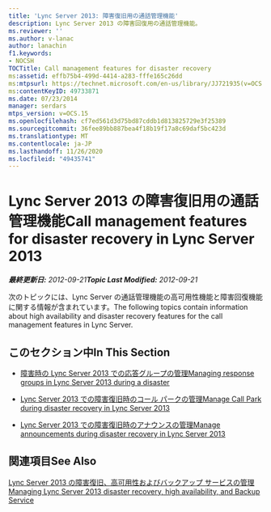 ```yaml
---
title: 'Lync Server 2013: 障害復旧用の通話管理機能'
description: Lync Server 2013 の障害回復用の通話管理機能。
ms.reviewer: ''
ms.author: v-lanac
author: lanachin
f1.keywords:
- NOCSH
TOCTitle: Call management features for disaster recovery
ms:assetid: effb75b4-499d-4414-a283-fffe165c26dd
ms:mtpsurl: https://technet.microsoft.com/en-us/library/JJ721935(v=OCS.15)
ms:contentKeyID: 49733871
ms.date: 07/23/2014
manager: serdars
mtps_version: v=OCS.15
ms.openlocfilehash: cf7ed561d3d75bd87cddb1d813825729e3f25389
ms.sourcegitcommit: 36fee89bb887bea4f18b19f17a8c69daf5bc423d
ms.translationtype: MT
ms.contentlocale: ja-JP
ms.lasthandoff: 11/26/2020
ms.locfileid: "49435741"
---
```

# <a name="call-management-features-for-disaster-recovery-in-lync-server-2013"></a><span data-ttu-id="a9b61-103">Lync Server 2013 の障害復旧用の通話管理機能</span><span class="sxs-lookup"><span data-stu-id="a9b61-103">Call management features for disaster recovery in Lync Server 2013</span></span>

<div data-xmlns="http://www.w3.org/1999/xhtml">

<div class="topic" data-xmlns="http://www.w3.org/1999/xhtml" data-msxsl="urn:schemas-microsoft-com:xslt" data-cs="https://msdn.microsoft.com/">

<div data-asp="https://msdn2.microsoft.com/asp">



</div>

<div id="mainSection">

<div id="mainBody"><span data-ttu-id="a9b61-104">

<span> </span></span><span class="sxs-lookup"><span data-stu-id="a9b61-104">

<span> </span></span></span>

<span data-ttu-id="a9b61-105">_**最終更新日:** 2012-09-21_</span><span class="sxs-lookup"><span data-stu-id="a9b61-105">_**Topic Last Modified:** 2012-09-21_</span></span>

<span data-ttu-id="a9b61-106">次のトピックには、Lync Server の通話管理機能の高可用性機能と障害回復機能に関する情報が含まれています。</span><span class="sxs-lookup"><span data-stu-id="a9b61-106">The following topics contain information about high availability and disaster recovery features for the call management features in Lync Server.</span></span>

<div>

## <a name="in-this-section"></a><span data-ttu-id="a9b61-107">このセクション中</span><span class="sxs-lookup"><span data-stu-id="a9b61-107">In This Section</span></span>

  - [<span data-ttu-id="a9b61-108">障害時の Lync Server 2013 での応答グループの管理</span><span class="sxs-lookup"><span data-stu-id="a9b61-108">Managing response groups in Lync Server 2013 during a disaster</span></span>](lync-server-2013-managing-response-groups-during-a-disaster.md)

  - [<span data-ttu-id="a9b61-109">Lync Server 2013 での障害復旧時のコール パークの管理</span><span class="sxs-lookup"><span data-stu-id="a9b61-109">Manage Call Park during disaster recovery in Lync Server 2013</span></span>](lync-server-2013-manage-call-park-during-disaster-recovery.md)

  - [<span data-ttu-id="a9b61-110">Lync Server 2013 での障害復旧時のアナウンスの管理</span><span class="sxs-lookup"><span data-stu-id="a9b61-110">Manage announcements during disaster recovery in Lync Server 2013</span></span>](lync-server-2013-manage-announcements-during-disaster-recovery.md)

</div>

<div>

## <a name="see-also"></a><span data-ttu-id="a9b61-111">関連項目</span><span class="sxs-lookup"><span data-stu-id="a9b61-111">See Also</span></span>


[<span data-ttu-id="a9b61-112">Lync Server 2013 の障害復旧、高可用性およびバックアップ サービスの管理</span><span class="sxs-lookup"><span data-stu-id="a9b61-112">Managing Lync Server 2013 disaster recovery, high availability, and Backup Service</span></span>](lync-server-2013-managing-lync-server-disaster-recovery-high-availability-and-backup-service.md)  
  

<span data-ttu-id="a9b61-113"></div>

</div>

<span> </span>

</div>

</div>

</span><span class="sxs-lookup"><span data-stu-id="a9b61-113"></div>

</div>

<span> </span>

</div>

</div>

</span></span></div>

